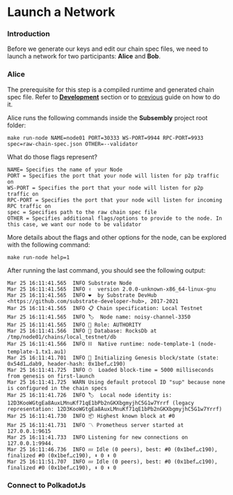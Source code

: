 # Launch a Network

### Introduction

Before we generate our keys and edit our chain spec files, we need to launch a network for two participants: **Alice** and **Bob**.

### Alice

The prerequisite for this step is a compiled runtime and generated chain spec file. Refer to [**Development**](../../development/development.md) section or to [previous](../create-your-first-subsembly-runtime/) guide on how to do it.

Alice runs the following commands inside the **Subsembly** project root folder:

```text
make run-node NAME=node01 PORT=30333 WS-PORT=9944 RPC-PORT=9933 spec=raw-chain-spec.json OTHER=--validator
```

What do those flags represent?

```text
NAME= Specifies the name of your Node
PORT = Specifies the port that your node will listen for p2p traffic on
WS-PORT = Specifies the port that your node will listen for p2p traffic on
RPC-PORT = Specifies the port that your node will listen for incoming RPC traffic on
spec = Specifies path to the raw chain spec file
OTHER = Specifies additional flags/options to provide to the node. In this case, we want our node to be validator
```

More details about the flags and other options for the node, can be explored with the following command:

```text
make run-node help=1
```

After running the last command, you should see the following output:

```text
Mar 25 16:11:41.565  INFO Substrate Node    
Mar 25 16:11:41.565  INFO ✌️  version 2.0.0-unknown-x86_64-linux-gnu    
Mar 25 16:11:41.565  INFO ❤️  by Substrate DevHub <https://github.com/substrate-developer-hub>, 2017-2021    
Mar 25 16:11:41.565  INFO 📋 Chain specification: Local Testnet    
Mar 25 16:11:41.565  INFO 🏷  Node name: noisy-channel-3350    
Mar 25 16:11:41.565  INFO 👤 Role: AUTHORITY    
Mar 25 16:11:41.566  INFO 💾 Database: RocksDb at /tmp/node01/chains/local_testnet/db    
Mar 25 16:11:41.566  INFO ⛓  Native runtime: node-template-1 (node-template-1.tx1.au1)    
Mar 25 16:11:41.701  INFO 🔨 Initializing Genesis block/state (state: 0x54d1…dab9, header-hash: 0x1bef…c190)    
Mar 25 16:11:41.725  INFO ⏱  Loaded block-time = 5000 milliseconds from genesis on first-launch    
Mar 25 16:11:41.725  WARN Using default protocol ID "sup" because none is configured in the chain specs    
Mar 25 16:11:41.726  INFO 🏷  Local node identity is: 12D3KooWGtgEa8AuxLMnuKf71qE1bPb2nGKXbgmyjhC5G1w7Yrrf (legacy representation: 12D3KooWGtgEa8AuxLMnuKf71qE1bPb2nGKXbgmyjhC5G1w7Yrrf)    
Mar 25 16:11:41.730  INFO 📦 Highest known block at #0    
Mar 25 16:11:41.731  INFO 〽️ Prometheus server started at 127.0.0.1:9615    
Mar 25 16:11:41.733  INFO Listening for new connections on 127.0.0.1:9944.    
Mar 25 16:11:46.736  INFO 💤 Idle (0 peers), best: #0 (0x1bef…c190), finalized #0 (0x1bef…c190), ⬇ 0 ⬆ 0    
Mar 25 16:11:51.707  INFO 💤 Idle (0 peers), best: #0 (0x1bef…c190), finalized #0 (0x1bef…c190), ⬇ 0 ⬆ 0    
```

### Connect to PolkadotJs

